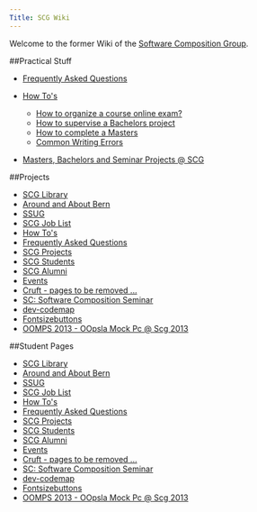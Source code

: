 ```yaml
---
Title: SCG Wiki
---
```


Welcome to the former Wiki of the [Software Composition Group](%base_url%/).

##Practical Stuff

-  [Frequently Asked Questions](%base_url%/wiki/faq)
-  [How To's](%base_url%/wiki/howtos)
	-  [How to organize a course online exam?](%base_url%/wiki/howtos/howtoorganizeacourseonlineexam)
	-  [How to supervise a Bachelors project](%base_url%/wiki/howtos/howtosuperviseabachelorsproject)
	-  [How to complete a Masters](%base_url%/wiki/howtos/howtocompleteamasters)
	-  [Common Writing Errors](%base_url%/wiki/howtos/commonwritingerrors)

-  [Masters, Bachelors and Seminar Projects @ SCG](%base_url%/wiki/projects/mastersbachelorsprojects)

##Projects

- [SCG Library](wiki/scglibrary)
- [Around and About Bern](wiki/aroundandaboutbern)
- [SSUG](wiki/ssug)
- [SCG Job List](wiki/scgjoblist)
- [How To's](wiki/howtos)
- [Frequently Asked Questions](wiki/faq)
- [SCG Projects](wiki/projects)
- [SCG Students](wiki/students)
- [SCG Alumni](wiki/alumni)
- [Events](wiki/events)
- [Cruft - pages to be removed ...](wiki/cruft)
- [SC: Software Composition Seminar](wiki/softwarecompositionseminar)
- [dev-codemap](wiki/devcodemap)
- [Fontsizebuttons](wiki/fontsizebuttons)
- [OOMPS 2013 - OOpsla Mock Pc @ Scg 2013](wiki/oomps-2013)


##Student Pages
- [SCG Library](wiki/scglibrary)
- [Around and About Bern](wiki/aroundandaboutbern)
- [SSUG](wiki/ssug)
- [SCG Job List](wiki/scgjoblist)
- [How To's](wiki/howtos)
- [Frequently Asked Questions](wiki/faq)
- [SCG Projects](wiki/projects)
- [SCG Students](wiki/students)
- [SCG Alumni](wiki/alumni)
- [Events](wiki/events)
- [Cruft - pages to be removed ...](wiki/cruft)
- [SC: Software Composition Seminar](wiki/softwarecompositionseminar)
- [dev-codemap](wiki/devcodemap)
- [Fontsizebuttons](wiki/fontsizebuttons)
- [OOMPS 2013 - OOpsla Mock Pc @ Scg 2013](wiki/oomps-2013)

